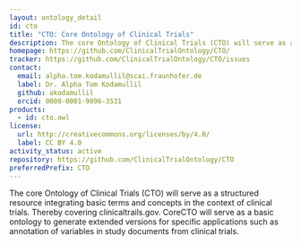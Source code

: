 ```yaml
---
layout: ontology_detail
id: cto
title: "CTO: Core Ontology of Clinical Trials"
description: The core Ontology of Clinical Trials (CTO) will serve as a structured resource integrating basic terms and concepts in the context of clinical trials. Thereby covering clinicaltrails.gov. CoreCTO will serve as a basic ontology to generate extended versions for specific applications such as annotation of variables in study documents from clinical trials.
homepage: https://github.com/ClinicalTrialOntology/CTO/
tracker: https://github.com/ClinicalTrialOntology/CTO/issues
contact:
  email: alpha.tom.kodamullil@scai.fraunhofer.de
  label: Dr. Alpha Tom Kodamullil
  github: akodamullil
  orcid: 0000-0001-9896-3531
products:
  - id: cto.owl
license:
  url: http://creativecommons.org/licenses/by/4.0/
  label: CC BY 4.0
activity_status: active
repository: https://github.com/ClinicalTrialOntology/CTO
preferredPrefix: CTO
---
```


The core Ontology of Clinical Trials (CTO) will serve as a structured resource integrating basic terms and concepts in the context of clinical trials. Thereby covering clinicaltrails.gov. CoreCTO will serve as a basic ontology to generate extended versions for specific applications such as annotation of variables in study documents from clinical trials.
